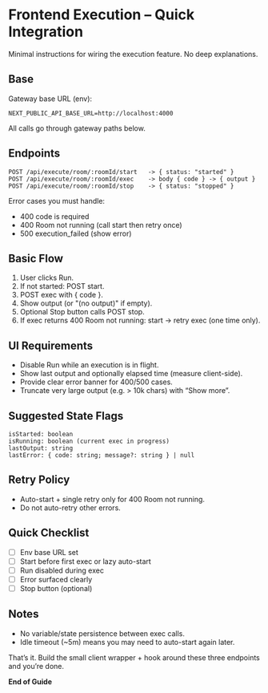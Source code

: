 # Frontend Execution – Quick Integration

Minimal instructions for wiring the execution feature. No deep explanations.

## Base

Gateway base URL (env):

```
NEXT_PUBLIC_API_BASE_URL=http://localhost:4000
```

All calls go through gateway paths below.

## Endpoints

```
POST /api/execute/room/:roomId/start   -> { status: "started" }
POST /api/execute/room/:roomId/exec    -> body { code } -> { output }
POST /api/execute/room/:roomId/stop    -> { status: "stopped" }
```

Error cases you must handle:

- 400 code is required
- 400 Room not running (call start then retry once)
- 500 execution_failed (show error)

## Basic Flow

1. User clicks Run.
2. If not started: POST start.
3. POST exec with { code }.
4. Show output (or "(no output)" if empty).
5. Optional Stop button calls POST stop.
6. If exec returns 400 Room not running: start → retry exec (one time only).

## UI Requirements

- Disable Run while an execution is in flight.
- Show last output and optionally elapsed time (measure client-side).
- Provide clear error banner for 400/500 cases.
- Truncate very large output (e.g. > 10k chars) with “Show more”.

## Suggested State Flags

```
isStarted: boolean
isRunning: boolean (current exec in progress)
lastOutput: string
lastError: { code: string; message?: string } | null
```

## Retry Policy

- Auto-start + single retry only for 400 Room not running.
- Do not auto-retry other errors.

## Quick Checklist

- [ ] Env base URL set
- [ ] Start before first exec or lazy auto-start
- [ ] Run disabled during exec
- [ ] Error surfaced clearly
- [ ] Stop button (optional)

## Notes

- No variable/state persistence between exec calls.
- Idle timeout (~5m) means you may need to auto-start again later.

That’s it. Build the small client wrapper + hook around these three endpoints and you’re done.

**End of Guide**
